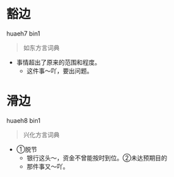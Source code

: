 # 豁边
huaeh7 bin1
> 如东方言词典
- 事情超出了原来的范围和程度。
  - 这件事～吖，要出问题。

# 滑边
huaeh8 bin1
> 兴化方言词典
- ①脱节
  - 银行这头～，资金不曾能按时到位。②未达预期目的
  - 那件事又～吖。

